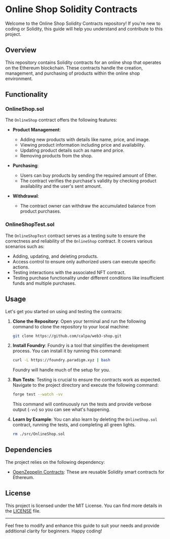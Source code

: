 # Online Shop Solidity Contracts

Welcome to the Online Shop Solidity Contracts repository! If you're new to coding or Solidity, this guide will help you understand and contribute to this project.

## Overview

This repository contains Solidity contracts for an online shop that operates on the Ethereum blockchain. These contracts handle the creation, management, and purchasing of products within the online shop environment.

## Functionality

### OnlineShop.sol

The `OnlineShop` contract offers the following features:

- **Product Management**:
  - Adding new products with details like name, price, and image.
  - Viewing product information including price and availability.
  - Updating product details such as name and price.
  - Removing products from the shop.

- **Purchasing**:
  - Users can buy products by sending the required amount of Ether.
  - The contract verifies the purchase's validity by checking product availability and the user's sent amount.

- **Withdrawal**:
  - The contract owner can withdraw the accumulated balance from product purchases.

### OnlineShopTest.sol

The `OnlineShopTest` contract serves as a testing suite to ensure the correctness and reliability of the `OnlineShop` contract. It covers various scenarios such as:

- Adding, updating, and deleting products.
- Access control to ensure only authorized users can execute specific actions.
- Testing interactions with the associated NFT contract.
- Testing purchase functionality under different conditions like insufficient funds and multiple purchases.

## Usage

Let's get you started on using and testing the contracts:

1. **Clone the Repository**: Open your terminal and run the following command to clone the repository to your local machine:

    ```bash
    git clone https://github.com/calpa/web3-shop.git
    ```

2. **Install Foundry**: Foundry is a tool that simplifies the development process. You can install it by running this command:

    ```bash
    curl -L https://foundry.paradigm.xyz | bash
    ```

    Foundry will handle much of the setup for you.

3. **Run Tests**: Testing is crucial to ensure the contracts work as expected. Navigate to the project directory and execute the following command:

    ```bash
    forge test --watch -vv
    ```

    This command will continuously run the tests and provide verbose output (`-vv`) so you can see what's happening.

4. **Learn by Example**: You can also learn by deleting the `OnlineShop.sol` contract, running the tests, and completing all green lights.

    ```bash
    rm ./src/OnlineShop.sol
    ```

## Dependencies

The project relies on the following dependency:

- [OpenZeppelin Contracts](https://github.com/OpenZeppelin/openzeppelin-contracts): These are reusable Solidity smart contracts for Ethereum.

## License

This project is licensed under the MIT License. You can find more details in the [LICENSE](LICENSE) file.

---

Feel free to modify and enhance this guide to suit your needs and provide additional clarity for beginners. Happy coding!
